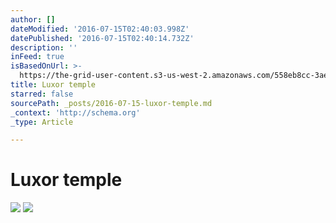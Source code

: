 ```yaml
---
author: []
dateModified: '2016-07-15T02:40:03.998Z'
datePublished: '2016-07-15T02:40:14.732Z'
description: ''
inFeed: true
isBasedOnUrl: >-
  https://the-grid-user-content.s3-us-west-2.amazonaws.com/558eb8cc-3ae3-4cdc-b61c-2e72a42425a6.jpg
title: Luxor temple
starred: false
sourcePath: _posts/2016-07-15-luxor-temple.md
_context: 'http://schema.org'
_type: Article

---
```

# Luxor temple
![](https://the-grid-user-content.s3-us-west-2.amazonaws.com/d4afa2ab-15e1-486a-a5e8-225cad3a4d50.jpg)
![](https://the-grid-user-content.s3-us-west-2.amazonaws.com/b1b26e2a-8692-496b-be58-aad0018302ce.jpg)
